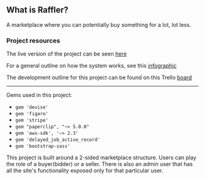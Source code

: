 ## What is Raffler?

A marketplace where you can potentially buy something for a lot, lot less.

### Project resources
The live version of the project can be seen [here](http://raffler-project.herokuapp.com/)

For a general outline on how the system works, see this [infographic](https://1drv.ms/p/s!AtM30fNCNt04mhfA-JqnUmBgtnfK)

The development outline for this project can be found on this Trello [board](https://trello.com/b/GtGdDZ9l/raffler)

---

Gems used in this project:
- `gem 'devise'`
- `gem 'figaro'`
- `gem 'stripe'`
- `gem "paperclip", "~> 5.0.0"`
- `gem 'aws-sdk', '~> 2.3'`
- `gem 'delayed_job_active_record'`
- `gem 'bootstrap-sass'`

This project is built around a 2-sided marketplace structure. Users can play the role of a buyer(bidder) or a seller. There is also an admin user that has all the site's functionality exposed only for that particular user.
